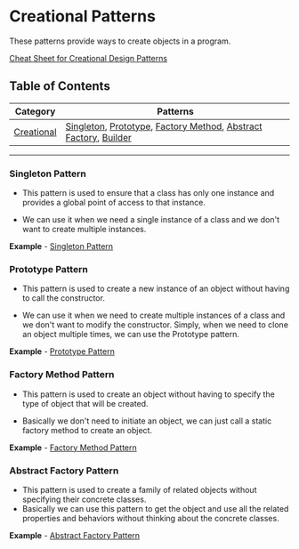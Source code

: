 # Creational Patterns

These patterns provide ways to create objects in a program.

[Cheat Sheet for Creational Design Patterns](https://refactoring.guru/design-patterns/creational-patterns)

## Table of Contents

| Category | Patterns |
| --- | --- |
| [Creational](#creational-patterns) | [Singleton](#singleton-pattern), [Prototype](#prototype-pattern), [Factory Method](#factory-method-pattern), [Abstract Factory](#abstract-factory-pattern), [Builder](#builder-pattern) |
___

### Singleton Pattern

- This pattern is used to ensure that a class has only one instance and provides a global point of access to that instance.

- We can use it when we need a single instance of a class and we don't want to create multiple instances.

**Example** - [Singleton Pattern](Singleton.php)

### Prototype Pattern

- This pattern is used to create a new instance of an object without having to call the constructor.

- We can use it when we need to create multiple instances of a class and we don't want to modify the constructor. Simply, when we need to clone an object multiple times, we can use the Prototype pattern.

**Example** - [Prototype Pattern](Prototype.php)

### Factory Method Pattern

- This pattern is used to create an object without having to specify the type of object that will be created.

- Basically we don't need to initiate an object, we can just call a static factory method to create an object.

**Example** - [Factory Method Pattern](FactoryMethod.php)

### Abstract Factory Pattern

- This pattern is used to create a family of related objects without specifying their concrete classes.
- Basically we can use this pattern to get the object and use all the related properties and behaviors without thinking about the concrete classes.

**Example** - [Abstract Factory Pattern](AbstractFactory.php)
